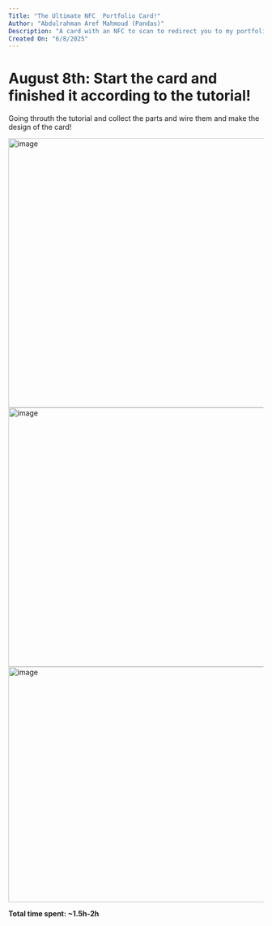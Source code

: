 ```yaml
---
Title: "The Ultimate NFC  Portfolio Card!"
Author: "Abdulrahman Aref Mahmoud (Pandas)"
Description: "A card with an NFC to scan to redirect you to my portfolio website!"
Created On: "6/8/2025"
---
```



# August 8th: Start the card and finished it according to the tutorial!

Going throuth the tutorial and collect the parts and wire them and make the design of the card!

<img width="833" height="531" alt="image" src="https://github.com/user-attachments/assets/4dc4532a-a58e-4697-806b-c2d31ec81719" />
<img width="809" height="511" alt="image" src="https://github.com/user-attachments/assets/2385811d-943d-4608-a0fa-c04d329a801d" />
<img width="751" height="464" alt="image" src="https://github.com/user-attachments/assets/fe5106bc-6975-4b2e-a169-bb071f682f33" />




**Total time spent: ~1.5h-2h**

